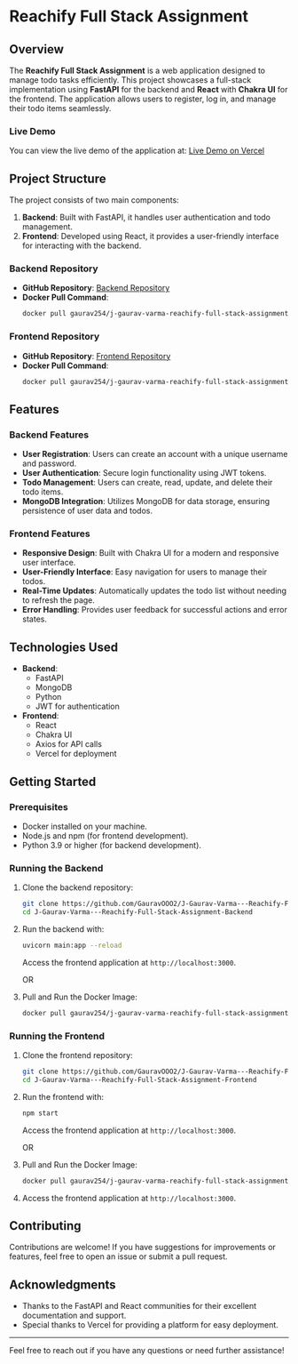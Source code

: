 # Reachify Full Stack Assignment

## Overview

The **Reachify Full Stack Assignment** is a web application designed to manage todo tasks efficiently. This project showcases a full-stack implementation using **FastAPI** for the backend and **React** with **Chakra UI** for the frontend. The application allows users to register, log in, and manage their todo items seamlessly.

### Live Demo

You can view the live demo of the application at: [Live Demo on Vercel](https://j-gaurav-varma-reachify-full-stack-assignment-frontend.vercel.app/)

## Project Structure

The project consists of two main components:

1. **Backend**: Built with FastAPI, it handles user authentication and todo management.
2. **Frontend**: Developed using React, it provides a user-friendly interface for interacting with the backend.

### Backend Repository

- **GitHub Repository**: [Backend Repository](https://github.com/GauravOOO2/J-Gaurav-Varma---Reachify-Full-Stack-Assignment-Backend.git)
- **Docker Pull Command**: 
  ```bash
  docker pull gaurav254/j-gaurav-varma-reachify-full-stack-assignment:backend
  ```

### Frontend Repository

- **GitHub Repository**: [Frontend Repository](https://github.com/GauravOOO2/J-Gaurav-Varma---Reachify-Full-Stack-Assignment-Frontend.git)
- **Docker Pull Command**: 
  ```bash
  docker pull gaurav254/j-gaurav-varma-reachify-full-stack-assignment:frontend
  ```

## Features

### Backend Features

- **User Registration**: Users can create an account with a unique username and password.
- **User Authentication**: Secure login functionality using JWT tokens.
- **Todo Management**: Users can create, read, update, and delete their todo items.
- **MongoDB Integration**: Utilizes MongoDB for data storage, ensuring persistence of user data and todos.

### Frontend Features

- **Responsive Design**: Built with Chakra UI for a modern and responsive user interface.
- **User-Friendly Interface**: Easy navigation for users to manage their todos.
- **Real-Time Updates**: Automatically updates the todo list without needing to refresh the page.
- **Error Handling**: Provides user feedback for successful actions and error states.

## Technologies Used

- **Backend**: 
  - FastAPI
  - MongoDB
  - Python
  - JWT for authentication
- **Frontend**: 
  - React
  - Chakra UI
  - Axios for API calls
  - Vercel for deployment

## Getting Started

### Prerequisites

- Docker installed on your machine.
- Node.js and npm (for frontend development).
- Python 3.9 or higher (for backend development).

### Running the Backend

1. Clone the backend repository:
   ```bash
   git clone https://github.com/GauravOOO2/J-Gaurav-Varma---Reachify-Full-Stack-Assignment-Backend.git
   cd J-Gaurav-Varma---Reachify-Full-Stack-Assignment-Backend
   ```

2. Run the backend with:
    ```bash
    uvicorn main:app --reload
     ```
    Access the frontend application at `http://localhost:3000`.

   OR

3. Pull and Run the Docker Image:
   ```bash
   docker pull gaurav254/j-gaurav-varma-reachify-full-stack-assignment:backend
   ```



### Running the Frontend

1. Clone the frontend repository:
   ```bash
   git clone https://github.com/GauravOOO2/J-Gaurav-Varma---Reachify-Full-Stack-Assignment-Frontend.git
   cd J-Gaurav-Varma---Reachify-Full-Stack-Assignment-Frontend
   ```

2. Run the frontend with:
    ```bash
    npm start
     ```
    Access the frontend application at `http://localhost:3000`.


    OR
3. Pull and Run the Docker Image:
   ```bash
   docker pull gaurav254/j-gaurav-varma-reachify-full-stack-assignment:backend
   ```



3. Access the frontend application at `http://localhost:3000`.

## Contributing

Contributions are welcome! If you have suggestions for improvements or features, feel free to open an issue or submit a pull request.


## Acknowledgments

- Thanks to the FastAPI and React communities for their excellent documentation and support.
- Special thanks to Vercel for providing a platform for easy deployment.

---

Feel free to reach out if you have any questions or need further assistance!
